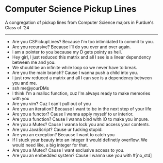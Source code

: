 # Computer Science Pickup Lines
A congregation of pickup lines from Computer Science majors in Purdue's Class of '24

-----

- Are you CSPickupLines? Because I'm too intimidated to commit to you.
- Are you recursive? Because I’ll do you over and over again.
- I am a pointer to you because my D gets pointy as hell.
- Hey girl, I just reduced this matrix and all I see is a linear dependency between me and you.
- We should be an infinite while loop so we never have to break.
- Are you the main branch? Cause I wanna push a child into you.
- I just row reduced a matrix and all I can see is a dependency between you and me.
- ssh me@yourDMs
- I think I'm a malloc function, cuz I'm always ready to make memories with you
- Are you vim? Cuz I can't pull out of you
- Are you an iteration? Because I want to be in the next step of your life
- Are you a functor? Cause I wanna apply myself to ur interior.
- Are you a function? Cause I wanna bind with IO to make you impure.
- Are you a Mutex? Cause I wanna lock you and access your contents.
- Are you JavaScript? Cause ur fucking stupid.
- Are you an exception? Because I want to catch you
- If I stuck your beauty into an integer it would definetly overflow. We would need like, a big integer for that.
- Are you a Mutex? Cause I want exclusive access to you.
- Are you an embedded system? Cause I wanna use you with #[no_std]
